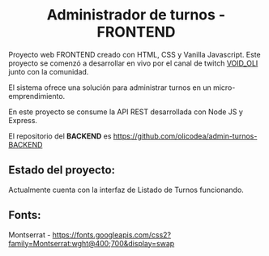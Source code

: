 <h1 align="center">Administrador de turnos - FRONTEND</h1>

Proyecto web FRONTEND creado con HTML, CSS y Vanilla Javascript. Este proyecto se comenzó a desarrollar en vivo por el canal de twitch <a href="https://www.twitch.tv/void_oli">VOID_OLI</a> junto con la comunidad.

El sistema ofrece una solución para administrar turnos en un micro-emprendimiento. 

En este proyecto se consume la API REST desarrollada con Node JS y Express. 

El repositorio del **BACKEND** es https://github.com/olicodea/admin-turnos-BACKEND

Estado del proyecto:
---
Actualmente cuenta con la interfaz de Listado de Turnos funcionando.

Fonts:
---
Montserrat - https://fonts.googleapis.com/css2?family=Montserrat:wght@400;700&display=swap
